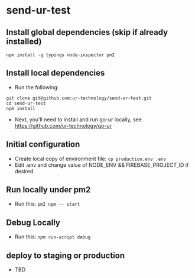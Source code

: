 # send-ur-test

## Install global dependencies (skip if already installed)
`npm install -g typings node-inspector pm2`

## Install local dependencies
* Run the following:
```script
git clone git@github.com:ur-technology/send-ur-test.git
cd send-ur-test
npm install
```
* Next, you'll need to install and run go-ur locally, see https://github.com/ur-technology/go-ur

## Initial configuration
* Create local copy of environment file: `cp production.env .env`
* Edit .env and change value of NODE_ENV && FIREBASE_PROJECT_ID if desired

## Run locally under pm2
* Run this: `pm2 npm -- start`

## Debug Locally
* Run this: `npm run-script debug`

## deploy to staging or production
* TBD
